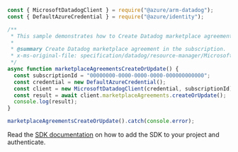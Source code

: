 ```javascript
const { MicrosoftDatadogClient } = require("@azure/arm-datadog");
const { DefaultAzureCredential } = require("@azure/identity");

/**
 * This sample demonstrates how to Create Datadog marketplace agreement in the subscription.
 *
 * @summary Create Datadog marketplace agreement in the subscription.
 * x-ms-original-file: specification/datadog/resource-manager/Microsoft.Datadog/stable/2021-03-01/examples/MarketplaceAgreements_Create.json
 */
async function marketplaceAgreementsCreateOrUpdate() {
  const subscriptionId = "00000000-0000-0000-0000-000000000000";
  const credential = new DefaultAzureCredential();
  const client = new MicrosoftDatadogClient(credential, subscriptionId);
  const result = await client.marketplaceAgreements.createOrUpdate();
  console.log(result);
}

marketplaceAgreementsCreateOrUpdate().catch(console.error);
```

Read the [SDK documentation](https://github.com/Azure/azure-sdk-for-js/blob/%40azure%2Farm-datadog_3.0.1/sdk/datadog/arm-datadog/README.md) on how to add the SDK to your project and authenticate.
